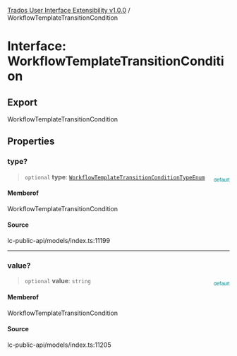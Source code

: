 [Trados User Interface Extensibility v1.0.0](../wiki/globals) / WorkflowTemplateTransitionCondition

# Interface: WorkflowTemplateTransitionCondition

## Export

WorkflowTemplateTransitionCondition

## Properties

### type?

> `optional` **type**: [`WorkflowTemplateTransitionConditionTypeEnum`](../wiki/Type.WorkflowTemplateTransitionConditionTypeEnum)

<div style="display:inline; float:right; color:#008080; margin-top:-23px; font-size:11px">default</div><div style="display: inline;"></div>

#### Memberof

WorkflowTemplateTransitionCondition

#### Source

lc-public-api/models/index.ts:11199

***

### value?

> `optional` **value**: `string`

<div style="display:inline; float:right; color:#008080; margin-top:-23px; font-size:11px">default</div><div style="display: inline;"></div>

#### Memberof

WorkflowTemplateTransitionCondition

#### Source

lc-public-api/models/index.ts:11205
